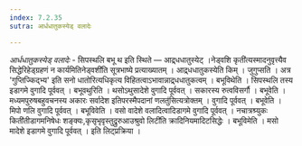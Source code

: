 ```yaml
---
index: 7.2.35
sutra: आर्धधातुकस्येड् वलादेः

---
```

_आर्धधातुकस्येड् वलादेः_ - सिपस्थलि बभू थ इति स्थिते  — आद्र्धधातुस्येट् ।नेड्वशि कृती॑त्यस्मादनुवृत्त्यैव सिद्धेरिहेड्ग्रहणं न कार्यमितिनेड्वशी॑ति सूत्रभाष्ये प्रत्याख्यातम् । आद्र्धधातुकस्येति किम्  । जुगुप्सति । अत्र 'गुप्तिज्किद्भ्य' इति सनो धातोरित्यधिकृत्य विहितत्वाऽभावान्नाद्र्धधातुकत्वम् । बभूविथेति । सिपस्थलि तस्य इडागमे वुगादि पूर्ववत् । बभूवथुरिति । थसोऽथुसादेशे वुगादि पूर्ववत् । सकारस्य रुत्वविसर्गौ । बभूवेति । मध्यमपुरुषबहुवचनस्य अकारः सर्वादेश इतिपरस्मैपदानां णलतु॑सित्यत्रोक्तम् । वुगादि पूर्ववत् । बभूवेति । मिपो णलि वुगादि पूर्ववत् । बभूविवेति । वसो वादेशे वलादित्वादिडागमे वुगादि पूर्ववत् । नचात्रश्र्युकः किती॑तीडागमनिषेधः शङ्क्यः,कृसृभृवृस्तुद्रुरुआउश्रुवो लिटी॑ति क्रादिनियमादिटसिद्धेः । बभूविमेति । मसो मादेशे इडागमे वुगादि पूर्ववत् । इति लिट्प्रक्रिया ।